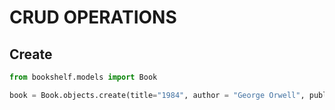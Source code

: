 # CRUD OPERATIONS

## Create

```python
from bookshelf.models import Book

book = Book.objects.create(title="1984", author = "George Orwell", publication_year = 1949)
```
<!--Expected output ... -->
